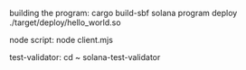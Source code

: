 
building the program:
cargo build-sbf
solana program deploy ./target/deploy/hello_world.so

node script:
node client.mjs


test-validator:
cd ~
solana-test-validator